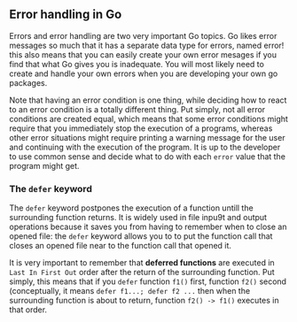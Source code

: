 ## Error handling in Go

Errors and error handling are two very important Go topics. Go likes error
messages so much that it has a separate data type for errors, named error!
this also means that you can easily create your own error mesages if you find
that what Go gives you is inadequate. You will most likely need to create and
handle your own errors when you are developing your own go packages.

Note that having an error condition is one thing, while deciding how to react
to an error condition is a totally different thing. Put simply, not all error
conditions are created equal, which means that some error conditions might
require that you immediately stop the execution of a programs, whereas other
error situations might require printing a warning message for the user and
continuing with the execution of the program. It is up to the developer to use
common sense and decide what to do with each `error` value that the program
might get.

### The `defer` keyword

The `defer` keyword postpones the execution of a function untill the
surrounding function returns. It is widely used in file inpu9t and output
operations because it saves you from having to remember when to close an opened
file: the `defer` keyword allows you to to put the function call that closes
an opened file near to the function call that opened it.

It is very important to remember that __deferred functions__ are executed in
`Last In First Out` order after the return of the surrounding function. Put
simply, this means that if you `defer` function `f1()` first, function `f2()`
second (conceptually, it means `defer f1...; defer f2 ...` then when the
surrounding function is about to return, function `f2() -> f1()` executes in that order. 


